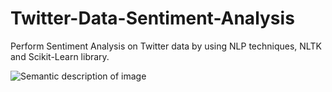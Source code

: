 # Twitter-Data-Sentiment-Analysis

Perform Sentiment Analysis on Twitter data by using NLP techniques, NLTK and Scikit-Learn library.

![Semantic description of image](/images/bags-of-words.png "Bag of Words")
